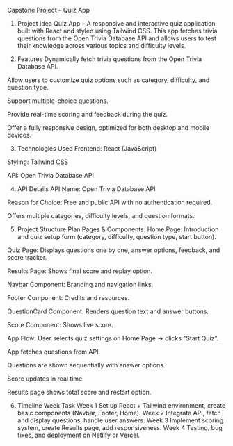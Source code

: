 Capstone Project – Quiz App
1. Project Idea
Quiz App – A responsive and interactive quiz application built with React and styled using Tailwind CSS. This app fetches trivia questions from the Open Trivia Database API and allows users to test their knowledge across various topics and difficulty levels.

2. Features
Dynamically fetch trivia questions from the Open Trivia Database API.


Allow users to customize quiz options such as category, difficulty, and question type.


Support multiple-choice questions.


Provide real-time scoring and feedback during the quiz.


Offer a fully responsive design, optimized for both desktop and mobile devices.



3. Technologies Used
Frontend: React (JavaScript)


Styling: Tailwind CSS


API: Open Trivia Database API



4. API Details
API Name: Open Trivia Database API

Reason for Choice:
Free and public API with no authentication required.


Offers multiple categories, difficulty levels, and question formats.



5. Project Structure Plan
Pages & Components:
Home Page: Introduction and quiz setup form (category, difficulty, question type, start button).


Quiz Page: Displays questions one by one, answer options, feedback, and score tracker.


Results Page: Shows final score and replay option.


Navbar Component: Branding and navigation links.


Footer Component: Credits and resources.


QuestionCard Component: Renders question text and answer buttons.


Score Component: Shows live score.


App Flow:
User selects quiz settings on Home Page → clicks "Start Quiz".


App fetches questions from API.


Questions are shown sequentially with answer options.


Score updates in real time.


Results page shows total score and restart option.



6. Timeline
Week
Task
Week 1
Set up React + Tailwind environment, create basic components (Navbar, Footer, Home).
Week 2
Integrate API, fetch and display questions, handle user answers.
Week 3
Implement scoring system, create Results page, add responsiveness.
Week 4
Testing, bug fixes, and deployment on Netlify or Vercel.



